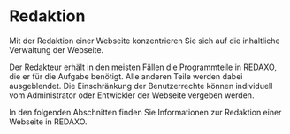 # Redaktion

Mit der Redaktion einer Webseite konzentrieren Sie sich auf die inhaltliche Verwaltung der Webseite.

Der Redakteur erhält in den meisten Fällen die Programmteile in REDAXO, die er für die Aufgabe benötigt. Alle anderen Teile werden dabei ausgeblendet. Die Einschränkung der Benutzerrechte können individuell vom Administrator oder Entwickler der Webseite vergeben werden.

In den folgenden Abschnitten finden Sie Informationen zur Redaktion einer Webseite in REDAXO.

